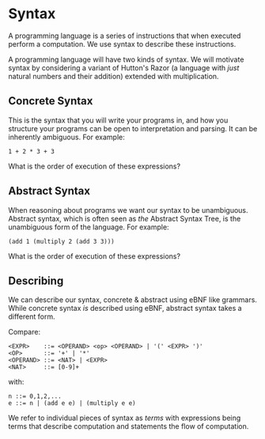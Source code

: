 # Syntax

A programming language is a series of instructions that when executed perform a computation.
We use syntax to describe these instructions.

A programming language will have two kinds of syntax.
We will motivate syntax by considering a variant of Hutton's Razor (a language with *just* natural numbers and their addition) extended with multiplication.


## Concrete Syntax

This is the syntax that you will write your programs in, and how you structure your programs can be open to interpretation and parsing.
It can be inherently ambiguous.
For example:

    1 + 2 * 3 + 3

What is the order of execution of these expressions?

## Abstract Syntax

When reasoning about programs we want our syntax to be unambiguous.
Abstract syntax, which is often seen as *the* Abstract Syntax Tree, is the unambiguous form of the language.
For example:

    (add 1 (multiply 2 (add 3 3)))

What is the order of execution of these expressions?

## Describing

We can describe our syntax, concrete & abstract using eBNF like grammars.
While concrete syntax *is* described using eBNF, abstract syntax takes a different form.

Compare:

    <EXPR>    ::= <OPERAND> <op> <OPERAND> | '(' <EXPR> ')'
    <OP>      ::= '+' | '*'
    <OPERAND> ::= <NAT> | <EXPR>
    <NAT>     ::= [0-9]+

with:

    n ::= 0,1,2,...
    e ::= n | (add e e) | (multiply e e)

We refer to individual pieces of syntax as *terms* with expressions being terms that describe computation and statements the flow of computation.

